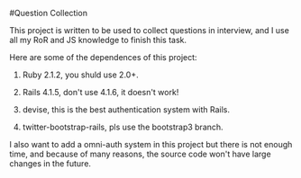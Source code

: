#Question Collection

This project is written to be used to collect questions in interview, and I use all my RoR and JS knowledge to finish this task.  

Here are some of the dependences of this project:  

1. Ruby 2.1.2, you shuld use 2.0+.  

2. Rails 4.1.5, don't use 4.1.6, it doesn't work!  

3. devise, this is the best authentication system with Rails.  

4. twitter-bootstrap-rails, pls use the bootstrap3 branch.    


I also want to add a omni-auth system in this project but there is not enough time, and because of many reasons, the source code won't have large changes in the future.
